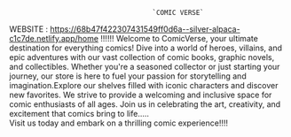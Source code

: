 
                                        `COMIC VERSE`

WEBSITE : https://68b47f422307431549ff0d6a--silver-alpaca-c1c7de.netlify.app/home !!!!!!
Welcome to ComicVerse, your ultimate destination for everything comics! Dive into a world of heroes, villains, and epic adventures with our vast collection of comic books, graphic novels, and collectibles. Whether you're a seasoned collector or just starting your journey, our store is here to fuel your passion for storytelling and imagination.Explore our shelves filled with iconic characters and discover new favorites. We strive to provide a welcoming and inclusive space for comic enthusiasts of all ages. Join us in celebrating the art, creativity, and excitement that comics bring to life.....              
                                          Visit us today and embark on a thrilling comic experience!!!!
